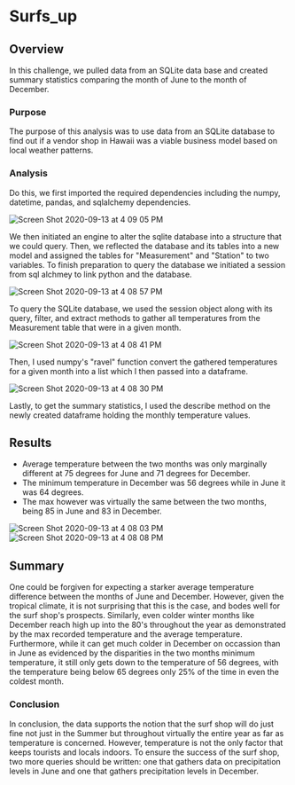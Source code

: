 # Surfs_up

## Overview
In this challenge, we pulled data from an SQLite data base and created summary statistics comparing the month of June to the month of December.

### Purpose
The purpose of this analysis was to use data from an SQLite database to find out if a vendor shop in Hawaii was a viable business model based on local weather patterns.

### Analysis
Do this, we first imported the required dependencies including the numpy, datetime, pandas, and sqlalchemy dependencies. 

![Screen Shot 2020-09-13 at 4 09 05 PM](https://user-images.githubusercontent.com/66881241/93031163-8d92b100-f5dd-11ea-87d6-fdd375ae8254.png)

We then initiated an engine to alter the sqlite database into a structure that we could query. Then, we reflected the database and its tables into a new model and assigned the tables for "Measurement" and "Station" to two variables. To finish preparation to query the database we initiated a session from sql alchmey to link python and the database.

![Screen Shot 2020-09-13 at 4 08 57 PM](https://user-images.githubusercontent.com/66881241/93031267-4a850d80-f5de-11ea-8c9f-7dbe8b9602fb.png)

To query the SQLite database, we used the session object along with its query, filter, and extract methods to gather all temperatures from the Measurement table that were in a given month. 

![Screen Shot 2020-09-13 at 4 08 41 PM](https://user-images.githubusercontent.com/66881241/93031240-1c073280-f5de-11ea-9def-60ae921fc1fc.png)

Then, I used numpy's "ravel" function convert the gathered temperatures for a given month into a list which I then passed into a dataframe. 

![Screen Shot 2020-09-13 at 4 08 30 PM](https://user-images.githubusercontent.com/66881241/93031203-df3b3b80-f5dd-11ea-8e55-7c34b55447b3.png)

Lastly, to get the summary statistics, I used the describe method on the newly created dataframe holding the monthly temperature values.


## Results
* Average temperature between the two months was only marginally different at 75 degrees for June and 71 degrees for December. 
* The minimum temperature in December was 56 degrees while in June it was 64 degrees.
* The max however was virtually the same between the two months, being 85 in June and 83 in December.

![Screen Shot 2020-09-13 at 4 08 03 PM](https://user-images.githubusercontent.com/66881241/93031146-7227a600-f5dd-11ea-907c-f321510acb51.png) ![Screen Shot 2020-09-13 at 4 08 08 PM](https://user-images.githubusercontent.com/66881241/93031153-781d8700-f5dd-11ea-9383-b40ecf58168e.png)



## Summary
One could be forgiven for expecting a starker average temperature difference between the months of June and December. However, given the tropical climate, it is not surprising that this is the case, and bodes well for the surf shop's prospects. Similarly, even colder winter months like December reach high up into the 80's throughout the year as demonstrated by the max recorded temperature and the average temperature. Furthermore, while it can get much colder in December on occassion than in June as evidenced by the disparities in the two months minimum temperature, it still only gets down to the temperature of 56 degrees, with the temperature being below 65 degrees only 25% of the time in even the coldest month.


### Conclusion
In conclusion, the data supports the notion that the surf shop will do just fine not just in the Summer but throughout virtually the entire year as far as temperature is concerned. However, temperature is not the only factor that keeps tourists and locals indoors. To ensure the success of the surf shop, two more queries should be written: one that gathers data on precipitation levels in June and one that gathers precipitation levels in December.

